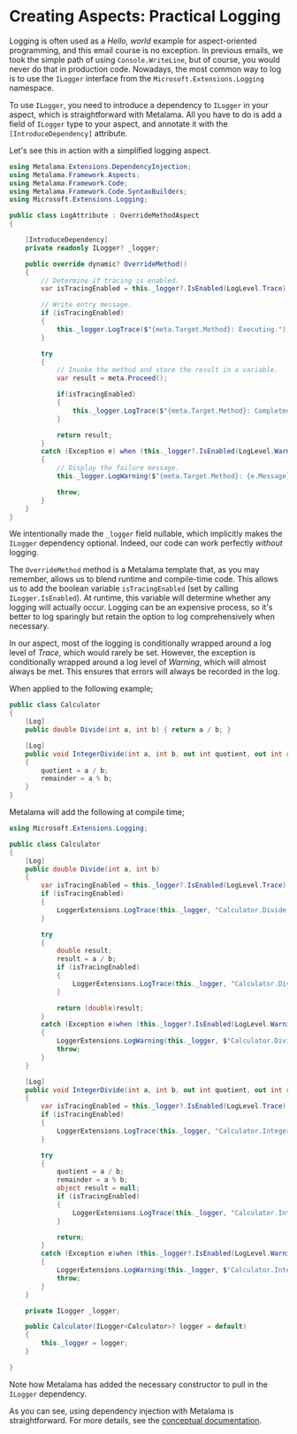 # Creating Aspects: Practical Logging

Logging is often used as a _Hello, world_ example for aspect-oriented programming, and this email course is no exception. In previous emails, we took the simple path of using `Console.WriteLine`, but of course, you would never do that in production code. Nowadays, the most common way to log is to use the `ILogger` interface from the `Microsoft.Extensions.Logging` namespace.

To use `ILogger`, you need to introduce a dependency to `ILogger` in your aspect, which is straightforward with Metalama. All you have to do is add a field of `ILogger` type to your aspect, and annotate it with the `[IntroduceDependency]` attribute.

Let's see this in action with a simplified logging aspect.

```c#
using Metalama.Extensions.DependencyInjection;
using Metalama.Framework.Aspects;
using Metalama.Framework.Code;
using Metalama.Framework.Code.SyntaxBuilders;
using Microsoft.Extensions.Logging;

public class LogAttribute : OverrideMethodAspect
{

    [IntroduceDependency]
    private readonly ILogger? _logger;

    public override dynamic? OverrideMethod()
    {
        // Determine if tracing is enabled.
        var isTracingEnabled = this._logger?.IsEnabled(LogLevel.Trace) == true;

        // Write entry message.
        if (isTracingEnabled)
        {
            this._logger.LogTrace($"{meta.Target.Method}: Executing.");
        }

        try
        {
            // Invoke the method and store the result in a variable.
            var result = meta.Proceed();

            if(isTracingEnabled)
            {
                this._logger.LogTrace($"{meta.Target.Method}: Completed.");
            }

            return result;
        }
        catch (Exception e) when (this._logger?.IsEnabled(LogLevel.Warning) == true)
        {
            // Display the failure message.
            this._logger.LogWarning($"{meta.Target.Method}: {e.Message}.");

            throw;
        }
    }
}

```

We intentionally made the `_logger` field nullable, which implicitly makes the `ILogger` dependency optional. Indeed, our code can work perfectly _without_ logging.

The `OverrideMethod` method is a Metalama template that, as you may remember, allows us to blend runtime and compile-time code. This allows us to add the boolean variable `isTracingEnabled` (set by calling `ILogger.IsEnabled`). At runtime, this variable will determine whether any logging will actually occur. Logging can be an expensive process, so it's better to log sparingly but retain the option to log comprehensively when necessary.

In our aspect, most of the logging is conditionally wrapped around a log level of _Trace_, which would rarely be set. However, the exception is conditionally wrapped around a log level of _Warning_, which will almost always be met. This ensures that errors will always be recorded in the log.

When applied to the following example;

```c#
public class Calculator
{
    [Log]
    public double Divide(int a, int b) { return a / b; }

    [Log]
    public void IntegerDivide(int a, int b, out int quotient, out int remainder)
    {
        quotient = a / b;
        remainder = a % b;
    }
}
```

Metalama will add the following at compile time;

```c#
using Microsoft.Extensions.Logging;

public class Calculator
{
    [Log]
    public double Divide(int a, int b)
    {
        var isTracingEnabled = this._logger?.IsEnabled(LogLevel.Trace) == true;
        if (isTracingEnabled)
        {
            LoggerExtensions.LogTrace(this._logger, "Calculator.Divide(int, int): Executing.");
        }

        try
        {
            double result;
            result = a / b;
            if (isTracingEnabled)
            {
                LoggerExtensions.LogTrace(this._logger, "Calculator.Divide(int, int): Completed.");
            }

            return (double)result;
        }
        catch (Exception e)when (this._logger?.IsEnabled(LogLevel.Warning) == true)
        {
            LoggerExtensions.LogWarning(this._logger, $"Calculator.Divide(int, int): {e.Message}.");
            throw;
        }
    }

    [Log]
    public void IntegerDivide(int a, int b, out int quotient, out int remainder)
    {
        var isTracingEnabled = this._logger?.IsEnabled(LogLevel.Trace) == true;
        if (isTracingEnabled)
        {
            LoggerExtensions.LogTrace(this._logger, "Calculator.IntegerDivide(int, int, out int, out int): Executing.");
        }

        try
        {
            quotient = a / b;
            remainder = a % b;
            object result = null;
            if (isTracingEnabled)
            {
                LoggerExtensions.LogTrace(this._logger, "Calculator.IntegerDivide(int, int, out int, out int): Completed.");
            }

            return;
        }
        catch (Exception e)when (this._logger?.IsEnabled(LogLevel.Warning) == true)
        {
            LoggerExtensions.LogWarning(this._logger, $"Calculator.IntegerDivide(int, int, out int, out int): {e.Message}.");
            throw;
        }
    }

    private ILogger _logger;

    public Calculator(ILogger<Calculator>? logger = default)
    {
        this._logger = logger;
    }

}


```

Note how Metalama has added the necessary constructor to pull in the `ILogger` dependency.

As you can see, using dependency injection with Metalama is straightforward. For more details, see the [conceptual documentation](https://doc.postsharp.net/metalama/conceptual/aspects/dependency-injection).


